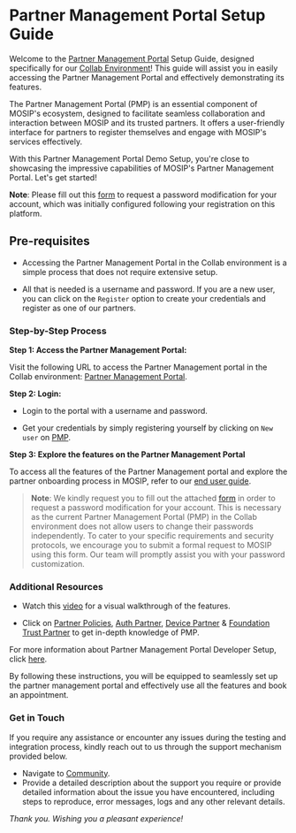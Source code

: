 # Partner Management Portal Setup Guide

Welcome to the [Partner Management Portal](https://docs.mosip.io/1.2.0/modules/partner-management-services) Setup Guide, designed specifically for our [Collab Environment](https://collab.mosip.net/)! This guide will assist you in easily accessing the Partner Management Portal and effectively demonstrating its features.

The Partner Management Portal (PMP) is an essential component of MOSIP's ecosystem, designed to facilitate seamless collaboration and interaction between MOSIP and its trusted partners. It offers a user-friendly interface for partners to register themselves and engage with MOSIP's services effectively.

With this Partner Management Portal Demo Setup, you're close to showcasing the impressive capabilities of MOSIP's Partner Management Portal. Let's get started!

**Note**: Please fill out this [form](https://docs.google.com/forms/d/e/1FAIpQLScMpWoX0c1yA8vAxXm1w5M3wlzXh7BC-2l2pD3O4o8coxlBtQ/viewform) to request a password modification for your account, which was initially configured following your registration on this platform.

## Pre-requisites

* Accessing the Partner Management Portal in the Collab environment is a simple process that does not require extensive setup.

* All that is needed is a username and password. If you are a new user, you can click on the `Register` option to create your credentials and register as one of our partners.

### Step-by-Step Process

**Step 1: Access the Partner Management Portal:**

Visit the following URL to access the Partner Management portal in the Collab environment: [Partner Management Portal](https://iam.collab.mosip.net/auth/realms/mosip/protocol/openid-connect/auth?client_id=mosip-pms-client&redirect_uri=https://api.collab.mosip.net/v1/partnermanager/login-redirect/aHR0cHM6Ly9wbXAuY29sbGFiLm1vc2lwLm5ldC8=&state=b3feca86-1305-4bec-a861-c074af4bea6a&response_type=code&scope=email).

**Step 2: Login:**

* Login to the portal with a username and password.

* Get your credentials by simply registering yourself by clicking on `New user` on [PMP](https://iam.collab.mosip.net/auth/realms/mosip/protocol/openid-connect/auth?client_id=mosip-pms-client&redirect_uri=https://api.collab.mosip.net/v1/partnermanager/login-redirect/aHR0cHM6Ly9wbXAuY29sbGFiLm1vc2lwLm5ldC8=&state=b3feca86-1305-4bec-a861-c074af4bea6a&response_type=code&scope=email#).

**Step 3: Explore the features on the Partner Management Portal**

To access all the features of the Partner Management portal and explore the partner onboarding process in MOSIP, refer to our [end user guide](https://docs.mosip.io/1.2.0/modules/partner-management-services/partner-management-portal).

> **Note**: We kindly request you to fill out the attached [form](https://docs.google.com/forms/d/e/1FAIpQLScMpWoX0c1yA8vAxXm1w5M3wlzXh7BC-2l2pD3O4o8coxlBtQ/viewform) in order to request a password modification for your account. This is necessary as the current Partner Management Portal (PMP) in the Collab environment does not allow users to change their passwords independently. To cater to your specific requirements and security protocols, we encourage you to submit a formal request to MOSIP using this form. Our team will promptly assist you with your password customization.

### Additional Resources

* Watch this [video](https://youtu.be/VseMUIfJ2Y8) for a visual walkthrough of the features.

* Click on [Partner Policies](https://docs.mosip.io/1.2.0/modules/partner-management-services/partner-policies), [Auth Partner](https://docs.mosip.io/1.2.0/modules/partner-management-services/device-provider-partner), [Device Partner]() & [Foundation Trust Partner](https://docs.mosip.io/1.2.0/modules/partner-management-services/ftm-partner) to get in-depth knowledge of PMP.

For more information about Partner Management Portal Developer Setup, click [here](https://docs.mosip.io/1.2.0/modules/partner-management-services/partner-management-services-developer-setup).

By following these instructions, you will be equipped to seamlessly set up the partner management portal and effectively use all the features and book an appointment.

### Get in Touch

If you require any assistance or encounter any issues during the testing and integration process, kindly reach out to us through the support mechanism provided below.

* Navigate to [Community](https://community.mosip.io/).
* Provide a detailed description about the support you require or provide detailed information about the issue you have encountered, including steps to reproduce, error messages, logs and any other relevant details.

_Thank you. Wishing you a pleasant experience!_
